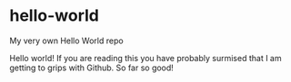 # hello-world
My very own Hello World repo

Hello world! If you are reading this you have probably surmised that I am getting to grips with Github. So far so good!
